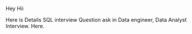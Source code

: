 Hey Hii

Here is Details SQL interview Question ask in Data engineer, Data Analyst Interview. Here.
